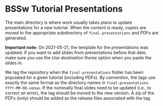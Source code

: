 # BSSw Tutorial Presentations

The main directory is where work usually takes place to update presentations for a new tutorial. When the content is ready, *copies* are moved to the appropriate subdirectory of `final-presentations` and PDFs are generated.

**Important note:** On 2021-05-21, the template for the presentations was updated.  If you want to add slides from presentations before that date, make sure you use the *Use destination theme* option when you paste the slides in.

We tag the repository when the `final-presentations` folder has been populated for a given tutorial (including PDFs).  By convention, the tags use exactly the same format as the directory names in `final-presentations`: `YYYY-MM-DD-venue`. If the nominally final slides need to be updated (i.e., to correct an error), the tag should be moved to the new version.  A zip of the PDFs (only) should be added as the release files associated with the tag.